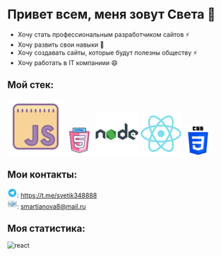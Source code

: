 # Привет всем, меня зовут Света 👋
* Хочу стать профессиональным разработчиком сайтов ⚡
* Хочу развить свои навыки 💬
* Хочу создавать сайты, которые будут полезны обществу ⚡
* Хочу работать в IT компаниии 😄
## Мой стек:
<img src="https://github.com/SVETA12345/SVETA12345/blob/main/javascript.svg" alt="js"/> <img src="https://github.com/SVETA12345/SVETA12345/blob/main/html-5.png" alt="html5"/> <img src="https://github.com/SVETA12345/SVETA12345/blob/main/nodejs.svg" alt="nodejs"/> <img src="https://github.com/SVETA12345/SVETA12345/blob/main/react.svg" alt="react"/> <img src="https://github.com/SVETA12345/SVETA12345/blob/main/5968242.png" width="64px" height="64px" alt="css3"/>
## Мои контакты:
<img src="https://github.com/SVETA12345/SVETA12345/blob/main/telegram.svg" width="22px" height="22px" alt="telegram"/>: https://t.me/svetik348888  
<img src="https://github.com/SVETA12345/SVETA12345/blob/main/icons8-email-48.png" width="22px" height="22px" alt="email"/>: smartianova8@mail.ru
## Моя статистика:
<img src="https://github-readme-streak-stats.herokuapp.com/?user=SVETA12345" width="500px" height="200px" alt="react"/>
<!--
**SVETA12345/SVETA12345** is a ✨ _special_ ✨ repository because its `README.md` (this file) appears on your GitHub profile.

Here are some ideas to get you started:

- 🔭 I’m currently working on ...
- 🌱 I’m currently learning ...
- 👯 I’m looking to collaborate on ...
- 🤔 I’m looking for help with ...
- 💬 Ask me about ...
- 📫 How to reach me: ...
- 😄 Pronouns: ...
- ⚡ Fun fact: ...
-->
